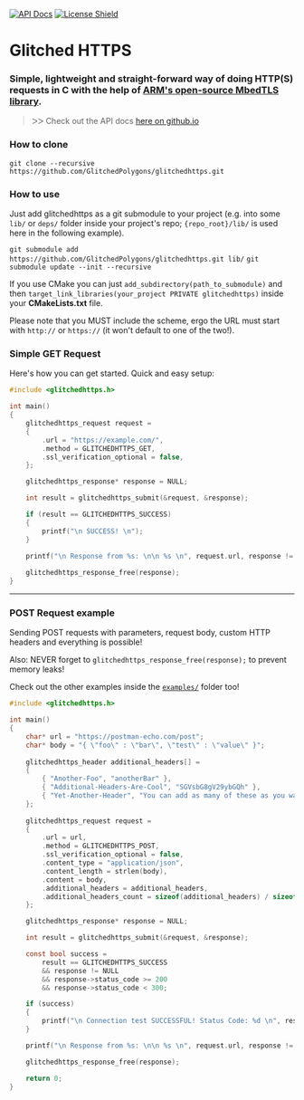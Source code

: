 
[![API Docs](https://img.shields.io/badge/api-docs-informational.svg?style=flat-square)](https://glitchedpolygons.github.io/glitchedhttps/files.html)
[![License Shield](https://img.shields.io/badge/license-Apache--2.0-brightgreen?style=flat-square)](https://github.com/GlitchedPolygons/glitchedhttps/blob/master/LICENSE)

# Glitched HTTPS
### Simple, lightweight and straight-forward way of doing HTTP(S) requests in C with the help of [ARM's open-source MbedTLS library](https://github.com/ARMmbed/mbedtls).

> ᐳᐳ  Check out the API docs [here on github.io](https://glitchedpolygons.github.io/glitchedhttps/files.html)

### How to clone

`git clone --recursive https://github.com/GlitchedPolygons/glitchedhttps.git`

### How to use

Just add glitchedhttps as a git submodule to your project (e.g. into some `lib/` or `deps/` folder inside your project's repo; `{repo_root}/lib/` is used here in the following example).

`git submodule add https://github.com/GlitchedPolygons/glitchedhttps.git lib/`
`git submodule update --init --recursive`

If you use CMake you can just `add_subdirectory(path_to_submodule)` and then `target_link_libraries(your_project PRIVATE glitchedhttps)` inside your **CMakeLists.txt** file.

Please note that you MUST include the scheme, ergo the URL must start with `http://` or `https://` (it won't default to one of the two!).

### Simple GET Request

Here's how you can get started. Quick and easy setup:

```C
#include <glitchedhttps.h>

int main() 
{
    glitchedhttps_request request = 
    {
        .url = "https://example.com/",
        .method = GLITCHEDHTTPS_GET,
        .ssl_verification_optional = false,
    };

    glitchedhttps_response* response = NULL;

    int result = glitchedhttps_submit(&request, &response);

    if (result == GLITCHEDHTTPS_SUCCESS)
    {
        printf("\n SUCCESS! \n");
    }

    printf("\n Response from %s: \n\n %s \n", request.url, response != NULL ? response->content : "(NULL)");
    
    glitchedhttps_response_free(response);
}
```

---

### POST Request example

Sending POST requests with parameters, request body, custom HTTP headers and everything is possible!

Also: NEVER forget to `glitchedhttps_response_free(response);` to prevent memory leaks!

Check out the other examples inside the [`examples/`](https://github.com/GlitchedPolygons/glitchedhttps/tree/master/examples) folder too!

```C
#include <glitchedhttps.h>

int main()
{
    char* url = "https://postman-echo.com/post";
    char* body = "{ \"foo\" : \"bar\", \"test\" : \"value\" }";
    
    glitchedhttps_header additional_headers[] = 
    {
        { "Another-Foo", "anotherBar" },
        { "Additional-Headers-Are-Cool", "SGVsbG8gV29ybGQh" },
        { "Yet-Another-Header", "You can add as many of these as you want" }
    };
    
    glitchedhttps_request request = 
    {
        .url = url,
        .method = GLITCHEDHTTPS_POST,
        .ssl_verification_optional = false,
        .content_type = "application/json",
        .content_length = strlen(body),
        .content = body,
        .additional_headers = additional_headers,
        .additional_headers_count = sizeof(additional_headers) / sizeof(glitchedhttps_header)
    };

    glitchedhttps_response* response = NULL;

    int result = glitchedhttps_submit(&request, &response);

    const bool success =
        result == GLITCHEDHTTPS_SUCCESS
        && response != NULL
        && response->status_code >= 200
        && response->status_code < 300;

    if (success)
    {
        printf("\n Connection test SUCCESSFUL! Status Code: %d \n", response->status_code);
    }

    printf("\n Response from %s: \n\n %s \n", request.url, response != NULL ? response->content : "(NULL)");

    glitchedhttps_response_free(response);

    return 0;
}
```
